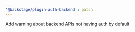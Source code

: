 ```yaml
---
'@backstage/plugin-auth-backend': patch
---
```


Add warning about backend APIs not having auth by default
